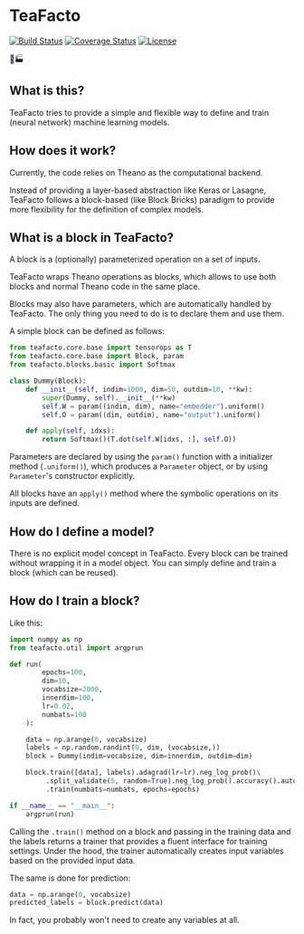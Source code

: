 # TeaFacto

[![Build Status](https://travis-ci.org/lukovnikov/teafacto.svg?branch=master)](https://travis-ci.org/lukovnikov/teafacto)
[![Coverage Status](https://coveralls.io/repos/github/lukovnikov/teafacto/badge.svg?branch=master)](https://coveralls.io/github/lukovnikov/teafacto?branch=master)
[![License](https://img.shields.io/badge/license-MIT-blue.svg)](https://github.com/lukovnikov/teafacto/blob/master/LICENSE)

:tea::factory:

## What is this?
TeaFacto tries to provide a simple and flexible way to define and train (neural network) machine learning models.

## How does it work?
Currently, the code relies on Theano as the computational backend.

Instead of providing a layer-based abstraction like Keras or Lasagne, TeaFacto follows a block-based
(like Block Bricks) paradigm to provide more flexibility for the definition of complex models.

## What is a block in TeaFacto?
A block is a (optionally) parameterized operation on a set of inputs.

TeaFacto wraps Theano operations as blocks, which allows to use both blocks and normal Theano code in the same place.

Blocks may also have parameters, which are automatically handled by TeaFacto.
The only thing you need to do is to declare them and use them.

A simple block can be defined as follows:
```python
from teafacto.core.base import tensorops as T
from teafacto.core.base import Block, param
from teafacto.blocks.basic import Softmax

class Dummy(Block):
    def __init__(self, indim=1000, dim=50, outdim=10, **kw):
        super(Dummy, self).__init__(**kw)
        self.W = param((indim, dim), name="embedder").uniform()
        self.O = param((dim, outdim), name="output").uniform()

    def apply(self, idxs):
        return Softmax()(T.dot(self.W[idxs, :], self.O))
```
Parameters are declared by using the ```param()``` function with a initializer method (```.uniform()```),
which produces a ```Parameter``` object, or by using ```Parameter```'s constructor explicitly.

All blocks have an ```apply()``` method where the symbolic operations on its inputs are defined.

## How do I define a model?
There is no explicit model concept in TeaFacto.
Every block can be trained without wrapping it in a model object.
You can simply define and train a block (which can be reused).

## How do I train a block?
Like this:
```python
import numpy as np
from teafacto.util import argprun

def run(
        epochs=100,
        dim=10,
        vocabsize=2000,
        innerdim=100,
        lr=0.02,
        numbats=100
    ):

    data = np.arange(0, vocabsize)
    labels = np.random.randint(0, dim, (vocabsize,))
    block = Dummy(indim=vocabsize, dim=innerdim, outdim=dim)

    block.train([data], labels).adagrad(lr=lr).neg_log_prob()\
         .split_validate(5, random=True).neg_log_prob().accuracy().autosave\
         .train(numbats=numbats, epochs=epochs)

if __name__ == "__main__":
    argprun(run)
```
Calling the ```.train()``` method on a block and passing in the training data and the labels returns a
trainer that provides a fluent interface for training settings.
Under the hood, the trainer automatically creates input variables based on the provided input data.

The same is done for prediction:
```python
data = np.arange(0, vocabsize)
predicted_labels = block.predict(data)
```
In fact, you probably won't need to create any variables at all.